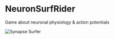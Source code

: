# NeuronSurfRider
Game about neuronal physiology &amp; action potentials

![Synapse Surfer](https://github.com/henrylowgh/NeuronSurfRider/assets/131828718/1cd718e4-7aa8-4696-9550-64b05c572c30)
